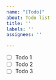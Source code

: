 ```yaml
---
name: "[Todo]"
about: Todo list
title: ''
labels: ''
assignees: ''

---
```


- [ ] Todo 1
- [ ] Todo 2
- [ ] Todo 3
